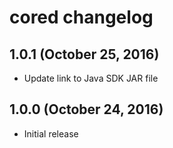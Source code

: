 # cored changelog

## 1.0.1 (October 25, 2016)

* Update link to Java SDK JAR file

## 1.0.0 (October 24, 2016)

* Initial release

